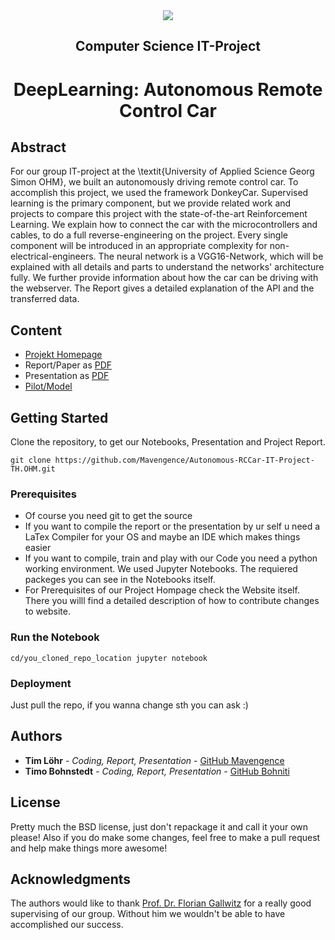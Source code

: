 <div style="border-bottom:none;">
  <div align="center"> 
    <img style="border-bottom:none;" sizes="200px" src="https://upload.wikimedia.org/wikipedia/commons/2/25/TH-Nuernberg-Logo.jpeg">
    <h2>Computer Science IT-Project</h2>
    <h1>DeepLearning: Autonomous Remote Control Car</h1>
  </div>
</div>

## Abstract
For our group IT-project at the \textit{University of Applied Science Georg Simon OHM}, we built an autonomously driving remote control car. To accomplish this project, we used the framework DonkeyCar. Supervised learning is the primary component, but we provide related work and projects to compare this project with the state-of-the-art Reinforcement Learning. We explain how to connect the car with the microcontrollers and cables, to do a full reverse-engineering on the project. Every single component will be introduced in an appropriate complexity for non-electrical-engineers.  The neural network is a VGG16-Network, which will be explained with all details and parts to understand the networks' architecture fully. We further provide information about how the car can be driving with the webserver. The Report gives a detailed explanation of the API and the transferred data.


## Content
- [Projekt Homepage](https://bohniti.github.io/it-projekt/)
- Report/Paper as [PDF](https://github.com/bohniti/it-projekt/blob/master/Paper.pdf)
- Presentation as [PDF](https://github.com/bohniti/it-projekt/blob/master/Presentation.pdf)
- [Pilot/Model](https://github.com/bohniti/it-projekt/tree/master/driving_car_models/models) 

## Getting Started

Clone the repository, to get our Notebooks, Presentation and Project Report.

```
git clone https://github.com/Mavengence/Autonomous-RCCar-IT-Project-TH.OHM.git
```

### Prerequisites

- Of course you need git to get the source
- If you want to compile the report or the presentation by ur self u need a LaTex Compiler for your OS and maybe an IDE which makes things easier
- If you want to compile, train and play with our Code you need a python working environment. We used Jupyter Notebooks. The requiered packeges you can see in the Notebooks itself.
- For Prerequisites of our Project Hompage check the Website itself. There you willl find a detailed description of how to contribute changes to website. 

### Run the Notebook

```
cd/you_cloned_repo_location jupyter notebook
```

### Deployment

Just pull the repo, if you wanna change sth you can ask :)

## Authors

* **Tim Löhr** - *Coding, Report, Presentation* - [GitHub Mavengence](https://github.com/Mavengence)
* **Timo Bohnstedt** - *Coding, Report, Presentation* - [GitHub Bohniti](https://github.com/bohniti)

## License

Pretty much the BSD license, just don't repackage it and call it your own please!
Also if you do make some changes, feel free to make a pull request and help make things more awesome!

## Acknowledgments

The authors would like to thank [Prof. Dr. Florian Gallwitz](https://www.th-nuernberg.de/person/gallwitz-florian/) for a really good supervising of our group. Without him we wouldn't be able to have accomplished our success.
